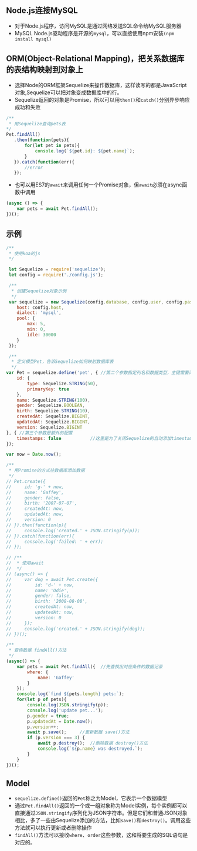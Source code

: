 ## Node.js连接MySQL
- 对于Node.js程序，访问MySQL是通过网络发送SQL命令给MySQL服务器
- MySQL Node.js驱动程序是开源的`mysql`，可以直接使用npm安装`(npm install mysql)`

## ORM(Object-Relational Mapping)，把关系数据库的表结构映射到对象上
- 选择Node的ORM框架Sequelize来操作数据库，这样读写的都是JavaScript对象,Sequelize可以把对象变成数据库中的行。
- Sequelize返回的对象是Promise，所以可以用`then()`和`catch()`分别异步响应成功和失败
```javascript
/**
 * 用Sequelize查询pets表 
*/
Pet.findAll()
   .then(function(pets){
       for(let pet in pets){
           console.log(`${pet.id}: ${pet.name}`);
       }
   }).catch(function(err){
       //error
   });
```
- 也可以用ES7的`await`来调用任何一个Promise对象，但`await`必须在async函数中调用
```javascript
(async () => {
    var pets = await Pet.findAll();
})();
```

## 示例
```javascript
/**
 * 使用koa的js
 */

 let Sequelize = require('sequelize');
 let config = require('./config.js');

 /**
  * 创建Sequelize对象示例
  */
 var sequelize = new Sequelize(config.database, config.user, config.password, {
    host: config.host,
    dialect: 'mysql',
    pool: {
        max: 5,
        min: 0,
        idle: 30000
    }
 });

 /**
  * 定义模型Pet，告诉Sequelize如何映射数据库表
  */
var Pet = sequelize.define('pet', { //第二个参数指定列名和数据类型，主键需要详细地指定
    id: {
        type: Sequelize.STRING(50),
        primaryKey: true
    },
    name: Sequelize.STRING(100),
    gender: Sequelize.BOOLEAN,
    birth: Sequelize.STRING(10),
    createdAt: Sequelize.BIGINT,
    updatedAt: Sequelize.BIGINT,
    version: Sequelize.BIGINT
}, { //第三个参数是额外的配置
    timestamps: false           //这里是为了关闭Sequelize的自动添加timestamp的功能
});

var now = Date.now();

/**
 * 用Promise的方式往数据库添加数据
 */
// Pet.create({
//     id: 'g-' + now,
//     name: 'Gaffey',
//     gender: false,
//     birth: '2007-07-07',
//     createdAt: now,
//     updatedAt: now,
//     version: 0
// }).then(function(p){
//     console.log('created.' + JSON.stringify(p));
// }).catch(function(err){
//     console.log('failed: ' + err);
// });

// /**
//  * 使用await
//  */
// (async() => {
//     var dog = await Pet.create({
//         id: 'd-' + now,
//         name: 'Odie',
//         gender: false,
//         birth: '2008-08-08',
//         createdAt: now,
//         updatedAt: now,
//         version: 0
//     });
//     console.log('created.' + JSON.stringify(dog));
// })();

/**
 * 查询数据 findAll()方法
 */
(async() => {
    var pets = await Pet.findAll({  //先查找出对应条件的数据记录
        where: {
            name: 'Gaffey'
        }
    });
    console.log(`find ${pets.length} pets:`);
    for(let p of pets){
        console.log(JSON.stringify(p));
        console.log('update pet...');
        p.gender = true;
        p.updatedAt = Date.now();
        p.version++;
        await p.save();     //更新数据 save()方法
        if (p.version === 3) {
            await p.destroy();  //删除数据 destroy()方法
            console.log(`${p.name} was destroyed.`);
        }
    }
})();
```

## Model
- `sequelize.define()`返回的`Pet`称之为Model，它表示一个数据模型
- 通过`Pet.findAll()`返回的一个或一组对象称为Model实例，每个实例都可以直接通过`JSON.stringify`序列化为JSON字符串。但是它们和普通JSON对象相比，多了一些由Sequelize添加的方法，比如`save()`和`destroy()`。调用这些方法就可以执行更新或者删除操作
- `findAll()`方法可以接收`where`、`order`这些参数，这和将要生成的SQL语句是对应的。